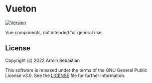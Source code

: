 # Vueton

[![Version](https://img.shields.io/npm/v/vueton.svg?colorB=007EC6)](https://www.npmjs.com/package/vueton)

Vue components, not intended for general use.

## License

Copyright (c) 2022 Armin Sebastian

This software is released under the terms of the GNU General Public License v3.0.
See the [LICENSE](LICENSE) file for further information.
